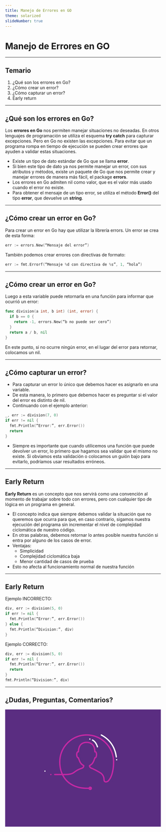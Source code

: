 ```yaml
---
title: Manejo de Errores en GO
theme: solarized
slideNumber: true
---
```


# Manejo de Errores en GO

---

## Temario

1. ¿Qué son los errores en Go?
2. ¿Cómo crear un error?
3. ¿Cómo capturar un error?
4. Early return

---

## ¿Qué son los errores en Go?

<!-- .slide: style="font-size: 0.80em" -->

Los **errores en Go** nos permiten manejar situaciones no deseadas. En otros lenguajes de programación se utiliza el esquema **try catch** para capturar excepciones. Pero en Go no existen las excepciones. Para evitar que un programa rompa en tiempo de ejecución se pueden crear errores que ayuden a validar estas situaciones.

- Existe un tipo de dato estándar de Go que se llama **error**.
- Si bien este tipo de dato ya nos permite manejar un error, con sus atributos y métodos, existe un paquete de Go que nos permite crear y manejar errores de manera más fácil, el package **errors**.
- Los errores en Go admiten nil como valor, que es el valor más usado cuando el error no existe.
- Para obtener el mensaje de un tipo error, se utiliza el método **Error()** del tipo **error**, que devuelve un **string**.

---

## ¿Cómo crear un error en Go?

Para crear un error en Go hay que utilizar la librería errors. Un error se crea de esta forma:

```go
err := errors.New(“Mensaje del error”)
```

También podemos crear errores con directivas de formato:

```go
err := fmt.Errorf(“Mensaje %d con directiva de %s”, 1, “hola”)
```

---

## ¿Cómo crear un error en Go?

Luego a esta variable puede retornarla en una función para informar que ocurrió un error:

```go []
func division(a int, b int) (int, error) {
  if b == 0 {
    return -1, errors.New(“b no puede ser cero”)
  }
  return a / b, nil
}
```

En este punto, si no ocurre ningún error, en el lugar del error para retornar, colocamos un nil.

---

## ¿Cómo capturar un error?

<!-- .slide: style="font-size: 0.80em" -->

- Para capturar un error lo único que debemos hacer es asignarlo en una variable.
- De esta manera, lo primero que debemos hacer es preguntar si el valor del error es distinto de nil.
- Continuando con el ejemplo anterior:

```go []
_, err := division(7, 0)
if err != nil {
  fmt.Println(“Error:”, err.Error())
  return
}
```

- Siempre es importante que cuando utilicemos una función que puede devolver un error, lo primero que hagamos sea validar que el mismo no existe.
  Si obviamos esta validación o colocamos un guión bajo para evitarlo, podríamos usar resultados erróneos.

---

## Early Return

<!-- .slide: style="font-size: 0.70em" -->

**Early Return** es un concepto que nos servirá como una convención al momento de trabajar sobre todo con errores, pero con cualquier tipo de lógica en un programa en general.

- El concepto indica que siempre debemos validar la situación que no queremos que ocurra para que, en caso contrario, sigamos nuestra ejecución del programa sin incrementar el nivel de complejidad ciclomática de nuestro código.
- En otras palabras, debemos retornar lo antes posible nuestra función si entra por alguno de los casos de error.
- Ventajas:
  - Simplicidad
  - Complejidad ciclomática baja
  - Menor cantidad de casos de prueba
- Esto no afecta al funcionamiento normal de nuestra función

---

## Early Return

Ejemplo INCORRECTO:

```go []
div, err := division(5, 0)
if err != nil {
  fmt.Println(“Error:”, err.Error())
} else {
  fmt.Println(“Division:”, div)
}
```

Ejemplo CORRECTO:

```go []
div, err := division(5, 0)
if err != nil {
  fmt.Println(“Error:”, err.Error())
  return
}
fmt.Println(“Division:”, div)
```

---

## ¿Dudas, Preguntas, Comentarios?

![Preguntas](images/pregunta.gif)
